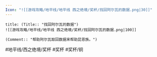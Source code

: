 ```yaml
---
Icon: "![[游戏攻略/地平线/地平线 西之绝境/奖杯/找回阿尔瓦的数据.png|30]]"
---
```

```ad-common-bronze-trophy
title: (Title:: "找回阿尔瓦的数据")
![[游戏攻略/地平线/地平线 西之绝境/奖杯/找回阿尔瓦的数据.png|100]]

(Comment:: "帮助阿尔瓦取回数据来帮助昆恩族。")
```

#地平线/西之绝境/奖杯 #奖杯 #奖杯/铜
